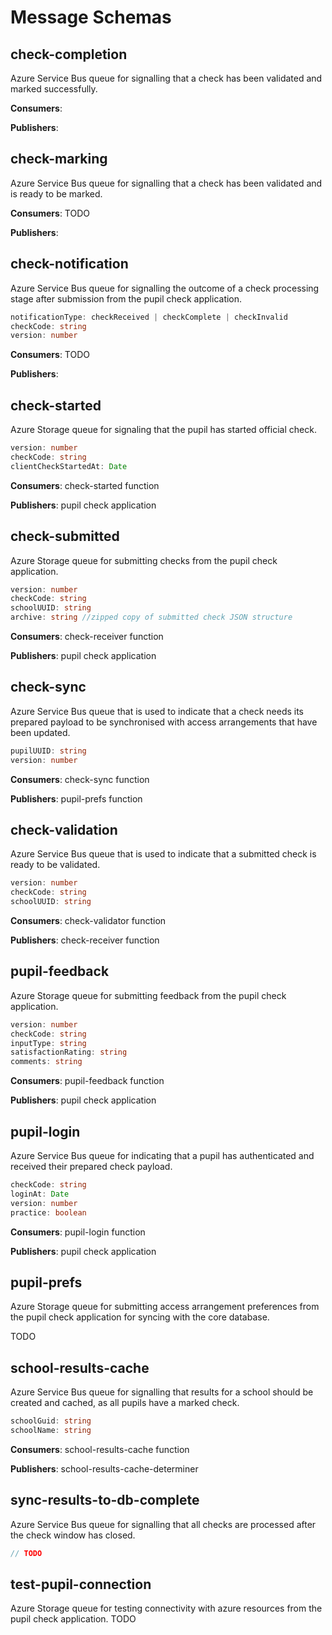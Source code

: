 
# Message Schemas

## check-completion
Azure Service Bus queue for signalling that a check has been validated and marked successfully.

**Consumers**:

**Publishers**:

## check-marking
Azure Service Bus queue for signalling that a check has been validated and is ready to be marked.

**Consumers**: TODO

**Publishers**:

## check-notification
Azure Service Bus queue for signalling the outcome of a check processing stage after submission from the pupil check application.

```typescript
notificationType: checkReceived | checkComplete | checkInvalid
checkCode: string
version: number
```

**Consumers**: TODO

**Publishers**:

## check-started
Azure Storage queue for signaling that the pupil has started official check.

```typescript
version: number
checkCode: string
clientCheckStartedAt: Date
```

**Consumers**: check-started function

**Publishers**: pupil check application

## check-submitted
Azure Storage queue for submitting checks from the pupil check application.

```typescript
version: number
checkCode: string
schoolUUID: string
archive: string //zipped copy of submitted check JSON structure
```

**Consumers**: check-receiver function

**Publishers**: pupil check application

## check-sync
Azure Service Bus queue that is used to indicate that a check needs its prepared payload to be synchronised with access arrangements that have been updated.

```typescript
pupilUUID: string
version: number
```

**Consumers**: check-sync function

**Publishers**: pupil-prefs function

## check-validation
Azure Service Bus queue that is used to indicate that a submitted check is ready to be validated.

```typescript
version: number
checkCode: string
schoolUUID: string
```

**Consumers**: check-validator function

**Publishers**: check-receiver function

## pupil-feedback
Azure Storage queue for submitting feedback from the pupil check application.

```typescript
version: number
checkCode: string
inputType: string
satisfactionRating: string
comments: string
```

**Consumers**: pupil-feedback function

**Publishers**: pupil check application

## pupil-login
Azure Service Bus queue for indicating that a pupil has authenticated and received their prepared check payload.

```typescript
checkCode: string
loginAt: Date
version: number
practice: boolean
```

**Consumers**: pupil-login function

**Publishers**: pupil check application

## pupil-prefs
Azure Storage queue for submitting access arrangement preferences from the pupil check application for syncing with the core database.

TODO

## school-results-cache
Azure Service Bus queue for signalling that results for a school should be created and cached, as all pupils have a marked check.

```typescript
schoolGuid: string
schoolName: string
```

**Consumers**: school-results-cache function

**Publishers**: school-results-cache-determiner

## sync-results-to-db-complete
Azure Service Bus queue for signalling that all checks are processed after the check window has closed.

```typescript
// TODO
```

## test-pupil-connection
Azure Storage queue for testing connectivity with azure resources from the pupil check application.
TODO
